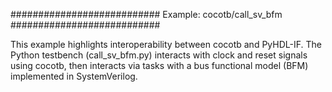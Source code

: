 ###########################
Example: cocotb/call_sv_bfm
###########################

This example highlights interoperability between cocotb and PyHDL-IF. The Python testbench (call_sv_bfm.py) 
interacts with clock and reset signals using cocotb, then interacts via tasks with a bus functional model (BFM)
implemented in SystemVerilog. 


